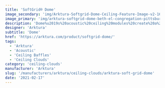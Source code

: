 ```yaml
---
title: 'SoftGrid® Dome'
image_secondary: 'img/Arktura-Softgrid-Dome-Ceiling-Feature-Image-v2-1600x1600.png'
image_primary: 'img/arktura-softgrid-dome-beth-el-congregation-pittsburgh-pa-web-003.jpg'
description: 'Dome%u2019s%20acoustic%20ceiling%20modules%20create%20a%20curve%20effect%20on%20your%20ceiling%2C%20calling%20to%20mind%20gentle%20rolling%20hills.%20These%20hills%20can%20follow%20the%20length%20of%20the%20room%20or%20pull%20focus%20to%20a%20specific%20area%2C%20depending%20on%20your%20design%u2019s%20needs.%20Plus%2C%20Dome%u2019s%20modules%20are%20made%20of%20Soft%20Sound%AE%20material%20for%20acoustic%20comfort%20wherever%20you%20need%20it.%20And%20now%2C%A0for%20larger%20jobs%2C%A0with%20the%20addition%20of%A0SoftGrid%AE%20Max%20options%2C%A0you%20can%20do%20it%20all%20while%A0maximizing%20value%A0and%A0minimizing%20the%20impact%20on%20the%20environment.'
designer: 'Arktura'
subtitle: 'Dome'
href: 'https://arktura.com/product/softgrid-dome/'
tags:
  - 'Arktura'
  - 'Acoustic'
  - 'Ceiling Baffles'
  - 'Ceiling Clouds'
category: 'ceiling-clouds'
manufacturer: 'Arktura'
slug: '/manufacturers/arktura/ceiling-clouds/arktura-soft-grid-dome'
date: '2021-02-17'
---
```

